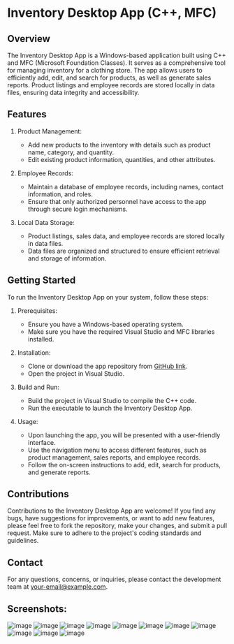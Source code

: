 # Inventory Desktop App (C++, MFC)

## Overview

The Inventory Desktop App is a Windows-based application built using C++ and MFC (Microsoft Foundation Classes). It serves as a comprehensive tool for managing inventory for a clothing store. The app allows users to efficiently add, edit, and search for products, as well as generate sales reports. Product listings and employee records are stored locally in data files, ensuring data integrity and accessibility.

## Features

1. Product Management:
   - Add new products to the inventory with details such as product name, category, and quantity.
   - Edit existing product information, quantities, and other attributes.

2. Employee Records:
   - Maintain a database of employee records, including names, contact information, and roles.
   - Ensure that only authorized personnel have access to the app through secure login mechanisms.

3. Local Data Storage:
   - Product listings, sales data, and employee records are stored locally in data files.
   - Data files are organized and structured to ensure efficient retrieval and storage of information.

## Getting Started

To run the Inventory Desktop App on your system, follow these steps:

1. Prerequisites:
   - Ensure you have a Windows-based operating system.
   - Make sure you have the required Visual Studio and MFC libraries installed.

2. Installation:
   - Clone or download the app repository from [GitHub link](https://github.com/your-repo-link).
   - Open the project in Visual Studio.

3. Build and Run:
   - Build the project in Visual Studio to compile the C++ code.
   - Run the executable to launch the Inventory Desktop App.

4. Usage:
   - Upon launching the app, you will be presented with a user-friendly interface.
   - Use the navigation menu to access different features, such as product management, sales reports, and employee records.
   - Follow the on-screen instructions to add, edit, search for products, and generate reports.

## Contributions

Contributions to the Inventory Desktop App are welcome! If you find any bugs, have suggestions for improvements, or want to add new features, please feel free to fork the repository, make your changes, and submit a pull request. Make sure to adhere to the project's coding standards and guidelines.

## Contact

For any questions, concerns, or inquiries, please contact the development team at [your-email@example.com](mailto:your-email@example.com).

## Screenshots:
![image](https://github.com/dolevtabibi/Clothing-store-management-system/assets/88586308/034a58b6-5fe8-45ca-a7f1-660f0842b0d7)
![image](https://github.com/dolevtabibi/Clothing-store-management-system/assets/88586308/98c274e4-4ae0-467f-9504-64ff67b1e5bb)
![image](https://github.com/dolevtabibi/Clothing-store-management-system/assets/88586308/669e7d40-131a-4945-9b1e-aacdefe97062)
![image](https://github.com/dolevtabibi/Clothing-store-management-system/assets/88586308/78e32da6-502b-41f3-bb83-f378ec18f667)
![image](https://github.com/dolevtabibi/Clothing-store-management-system/assets/88586308/f11fdf4e-fdcb-42d8-af2c-c1f4d32d0622)
![image](https://github.com/dolevtabibi/Clothing-store-management-system/assets/88586308/d8ccfc89-6ff8-4ce1-a3c8-a9401767e52f)
![image](https://github.com/dolevtabibi/Clothing-store-management-system/assets/88586308/17e314c5-b7e4-4230-84b5-84bd18591b87)
![image](https://github.com/dolevtabibi/Clothing-store-management-system/assets/88586308/68636eb1-178d-4df3-b7e0-7ea9969704f3)
![image](https://github.com/dolevtabibi/Clothing-store-management-system/assets/88586308/3fe1a146-6dbf-4d6d-8b49-f2fe237ee425)
![image](https://github.com/dolevtabibi/Clothing-store-management-system/assets/88586308/7419c6b5-09ef-4e4f-8b5f-954544cad53c)
![image](https://github.com/dolevtabibi/Clothing-store-management-system/assets/88586308/789e733c-cb94-4f82-847d-89402d3f1c55)
